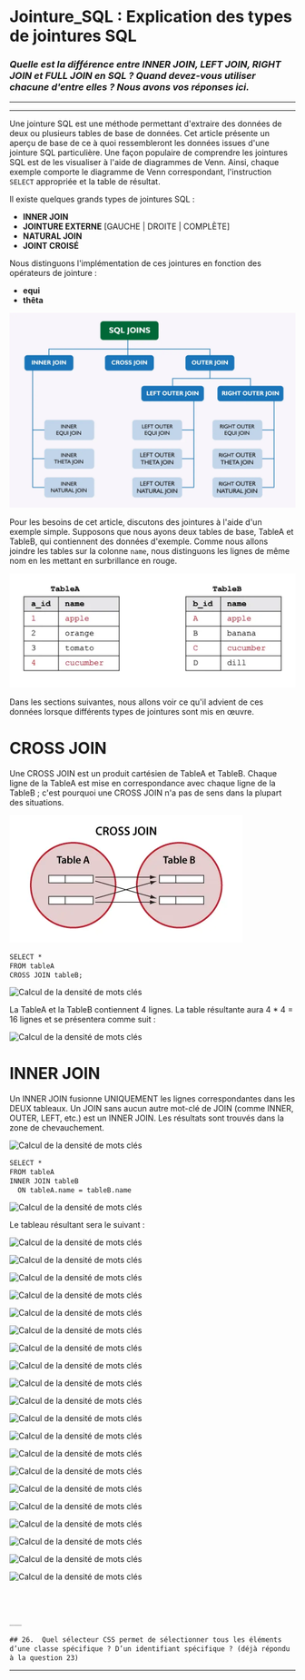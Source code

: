 # Jointure_SQL : Explication des types de jointures SQL 

### *Quelle est la différence entre INNER JOIN, LEFT JOIN, RIGHT JOIN et FULL JOIN en SQL ? Quand devez-vous utiliser chacune d'entre elles ? Nous avons vos réponses ici.*

___
___


Une jointure SQL est une méthode permettant d'extraire des données de deux ou plusieurs tables de base de données. Cet article présente un aperçu de base de ce à quoi ressembleront les données issues d'une jointure SQL particulière. Une façon populaire de comprendre les jointures SQL est de les visualiser à l'aide de diagrammes de Venn. Ainsi, chaque exemple comporte le diagramme de Venn correspondant, l'instruction `SELECT` appropriée et la table de résultat.

Il existe quelques grands types de jointures SQL :

- **INNER JOIN**
- **JOINTURE EXTERNE** [GAUCHE | DROITE | COMPLÈTE]
- **NATURAL JOIN**
- **JOINT CROISÉ**


Nous distinguons l'implémentation de ces jointures en fonction des opérateurs de jointure :

- **equi**
- **thêta**


![Calcul de la densité de mots clés](join_sql/types-of-sql-joins-1.webp)


Pour les besoins de cet article, discutons des jointures à l'aide d'un exemple simple. Supposons que nous ayons deux tables de base, TableA et TableB, qui contiennent des données d'exemple. Comme nous allons joindre les tables sur la colonne `name`, nous distinguons les lignes de même nom en les mettant en surbrillance en rouge.


![Calcul de la densité de mots clés](join_sql/01-sql-joins-initial-tables.webp)


Dans les sections suivantes, nous allons voir ce qu'il advient de ces données lorsque différents types de jointures sont mis en œuvre.


# CROSS JOIN

Une CROSS JOIN est un produit cartésien de TableA et TableB. Chaque ligne de la TableA est mise en correspondance avec chaque ligne de la TableB ; c'est pourquoi une CROSS JOIN n'a pas de sens dans la plupart des situations.

![Calcul de la densité de mots clés](join_sql/sql-joins-venn-diagrams-cross-join-1.webp)


```
SELECT *
FROM tableA
CROSS JOIN tableB;
```

![Calcul de la densité de mots clés](02-sql-joins-cross-join.webp)

La TableA et la TableB contiennent 4 lignes. La table résultante aura 4 * 4 = 16 lignes et se présentera comme suit :

![Calcul de la densité de mots clés](02-sql-joins-cross-join-result.webp)


# INNER JOIN

Un INNER JOIN fusionne UNIQUEMENT les lignes correspondantes dans les DEUX tableaux. Un JOIN sans aucun autre mot-clé de JOIN (comme INNER, OUTER, LEFT, etc.) est un INNER JOIN. Les résultats sont trouvés dans la zone de chevauchement.

![Calcul de la densité de mots clés](sql-joins-venn-diagrams-inner-join.webp)


```
SELECT *
FROM tableA
INNER JOIN tableB
  ON tableA.name = tableB.name
```

![Calcul de la densité de mots clés](03-sql-joins-inner-join.webp) 

Le tableau résultant sera le suivant :

![Calcul de la densité de mots clés](03-sql-joins-inner-join.webp)

  
















![Calcul de la densité de mots clés](03-sql-joins-inner-join-result.webp)

![Calcul de la densité de mots clés](sql-joins-venn-diagrams-full-outer-join.webp)

![Calcul de la densité de mots clés](04-sql-joins-full-outer-join.webp)

![Calcul de la densité de mots clés](04-sql-joins-full-outer-join-result.webp)

![Calcul de la densité de mots clés](sql-joins-venn-diagrams-left-outer-join.webp)

![Calcul de la densité de mots clés](05-sql-joins-left-outer-join.webp)

![Calcul de la densité de mots clés](05-sql-joins-left-outer-join-result.webp)

![Calcul de la densité de mots clés](sql-joins-venn-diagrams-right-outer-join.webp)

![Calcul de la densité de mots clés](06-sql-joins-right-outer-join.webp)

![Calcul de la densité de mots clés](06-sql-joins-right-outer-join-result.webp)

![Calcul de la densité de mots clés](sql-joins-venn-diagrams-outer-excluding-join.webp)

![Calcul de la densité de mots clés](07-sql-joins-outer-excluding-join.webp)

![Calcul de la densité de mots clés](07-sql-joins-outer-excluding-join-result.webp)

![Calcul de la densité de mots clés](sql-joins-venn-diagrams-left-excluding-join.webp)

![Calcul de la densité de mots clés](08-sql-joins-left-excluding-join.webp)

![Calcul de la densité de mots clés](08-sql-joins-left-excluding-join-result.webp)

![Calcul de la densité de mots clés](sql-joins-venn-diagrams-right-excluding-join.webp)

![Calcul de la densité de mots clés](09-sql-joins-right-excluding-join.webp)

![Calcul de la densité de mots clés](09-sql-joins-right-excluding-join-result.webp)







```



___

## 26.	Quel sélecteur CSS permet de sélectionner tous les éléments d’une classe spécifique ? D’un identifiant spécifique ? (déjà répondu à la question 23)

```



___
